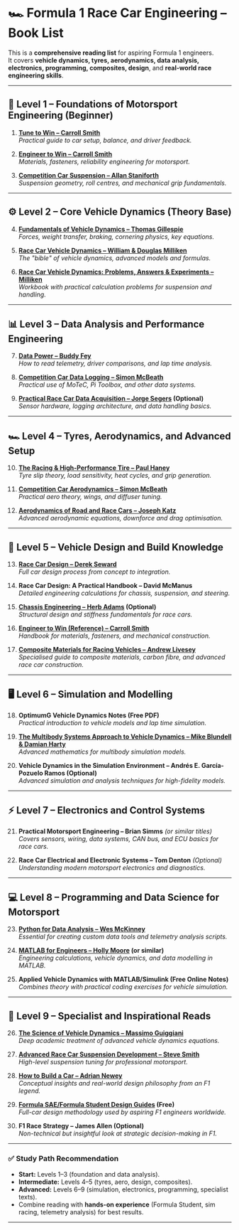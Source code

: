 # 🏎️ Formula 1 Race Car Engineering – Book List

This is a **comprehensive reading list** for aspiring Formula 1 engineers.  
It covers **vehicle dynamics, tyres, aerodynamics, data analysis, electronics, programming, composites, design**, and **real-world race engineering skills**.

---

## 🔰 Level 1 – Foundations of Motorsport Engineering (Beginner)

1. **[Tune to Win – Carroll Smith](https://www.goodreads.com/book/show/1281790.Tune_to_Win?from_search=true&from_srp=true&qid=0SMMHwMSFS&rank=1)**  
   *Practical guide to car setup, balance, and driver feedback.*

2. **[Engineer to Win – Carroll Smith](https://www.goodreads.com/book/show/39098.Engineer_to_Win?from_search=true&from_srp=true&qid=Ctktrpooes&rank=1)**  
   *Materials, fasteners, reliability engineering for motorsport.*

3. **[Competition Car Suspension – Allan Staniforth](https://www.goodreads.com/book/show/12101265-competition-car-suspension?from_search=true&from_srp=true&qid=OMhU9hL7AY&rank=2)**  
   *Suspension geometry, roll centres, and mechanical grip fundamentals.*

---

## ⚙️ Level 2 – Core Vehicle Dynamics (Theory Base)

4. **[Fundamentals of Vehicle Dynamics – Thomas Gillespie](https://www.goodreads.com/book/show/404989.Fundamentals_of_Vehicle_Dynamics?from_search=true&from_srp=true&qid=OCWNkCdQvj&rank=1)**  
   *Forces, weight transfer, braking, cornering physics, key equations.*

5. **[Race Car Vehicle Dynamics – William & Douglas Milliken](https://www.amazon.com/Vehicle-Dynamics-Douglas-Milliken-William/dp/1560915269)**  
   *The "bible" of vehicle dynamics, advanced models and formulas.*

6. **[Race Car Vehicle Dynamics: Problems, Answers & Experiments – Milliken](https://www.goodreads.com/book/show/755398.Race_Car_Vehicle_Dynamics?from_search=true&from_srp=true&qid=qGfGKdekG7&rank=1)**  
   *Workbook with practical calculation problems for suspension and handling.*

---

## 📊 Level 3 – Data Analysis and Performance Engineering

7. **[Data Power – Buddy Fey](https://www.goodreads.com/book/show/2311698.Data_Power?from_search=true&from_srp=true&qid=eLnEXRgeGe&rank=1)**  
   *How to read telemetry, driver comparisons, and lap time analysis.*

8. **[Competition Car Data Logging – Simon McBeath](https://www.goodreads.com/book/show/6354544-competition-car-data-logging?from_search=true&from_srp=true&qid=VltjILx67i&rank=3)**  
   *Practical use of MoTeC, Pi Toolbox, and other data systems.*

9. **[Practical Race Car Data Acquisition – Jorge Segers](https://www.amazon.com/Analysis-Techniques-Racecar-Data-Aquisition/dp/0768064597) (Optional)**  
   *Sensor hardware, logging architecture, and data handling basics.*

---

## 🏎️ Level 4 – Tyres, Aerodynamics, and Advanced Setup

10. **[The Racing & High-Performance Tire – Paul Haney](https://www.goodreads.com/book/show/2473237.The_Racing_High_Performance_Tire?from_search=true&from_srp=true&qid=kSpuiMGvn9&rank=1)**  
    *Tyre slip theory, load sensitivity, heat cycles, and grip generation.*

11. **[Competition Car Aerodynamics – Simon McBeath](https://www.goodreads.com/book/show/171156821-by-simon-mcbeath---competition-car-aerodynamics-new-3rd-edition?from_search=true&from_srp=true&qid=mYRi2UufVr&rank=2)**  
    *Practical aero theory, wings, and diffuser tuning.*

12. **[Aerodynamics of Road and Race Cars – Joseph Katz](https://www.amazon.com/Race-Car-Aerodynamics-Engineering-Performance/dp/0837601428)**  
    *Advanced aerodynamic equations, downforce and drag optimisation.*

---

## 🔧 Level 5 – Vehicle Design and Build Knowledge

13. **[Race Car Design – Derek Seward](https://www.goodreads.com/book/show/125479432-race-car-design-by-derek-seward?from_search=true&from_srp=true&qid=XLht8cMBh4&rank=2)**  
    *Full car design process from concept to integration.*

14. **Race Car Design: A Practical Handbook – David McManus**  
    *Detailed engineering calculations for chassis, suspension, and steering.*

15. **[Chassis Engineering – Herb Adams](https://www.goodreads.com/book/show/236852.Chassis_Engineering?from_search=true&from_srp=true&qid=fuzbHhEEWI&rank=3) (Optional)**  
    *Structural design and stiffness fundamentals for race cars.*

16. **[Engineer to Win (Reference) – Carroll Smith](https://www.amazon.com/Engineer-Motorbooks-Workshop-Carroll-Smith/dp/0879381868)**  
    *Handbook for materials, fasteners, and mechanical construction.*

17. **[Composite Materials for Racing Vehicles – Andrew Livesey](https://www.amazon.com/Advanced-Motorsport-Engineering-Livesey-2012-05-05/dp/B01K15LSSQ)**  
    *Specialised guide to composite materials, carbon fibre, and advanced race car construction.*

---

## 🖥️ Level 6 – Simulation and Modelling

18. **OptimumG Vehicle Dynamics Notes (Free PDF)**  
    *Practical introduction to vehicle models and lap time simulation.*

19. **[The Multibody Systems Approach to Vehicle Dynamics – Mike Blundell & Damian Harty](https://www.amazon.com/Multibody-Systems-Approach-Vehicle-Dynamics/dp/0080994253)**  
    *Advanced mathematics for multibody simulation models.*

20. **Vehicle Dynamics in the Simulation Environment – Andrés E. García-Pozuelo Ramos (Optional)**  
    *Advanced simulation and analysis techniques for high-fidelity models.*

---

## ⚡ Level 7 – Electronics and Control Systems

21. **Practical Motorsport Engineering – Brian Simms** *(or similar titles)*  
    *Covers sensors, wiring, data systems, CAN bus, and ECU basics for race cars.*

22. **Race Car Electrical and Electronic Systems – Tom Denton** *(Optional)*  
    *Understanding modern motorsport electronics and diagnostics.*

---

## 💻 Level 8 – Programming and Data Science for Motorsport

23. **[Python for Data Analysis – Wes McKinney](https://www.goodreads.com/book/show/14744694-python-for-data-analysis?from_search=true&from_srp=true&qid=LNVyj3KQ0v&rank=1)**  
    *Essential for creating custom data tools and telemetry analysis scripts.*

24. **[MATLAB for Engineers – Holly Moore](https://www.goodreads.com/book/show/12969904-matlab-for-engineers?from_search=true&from_srp=true&qid=o0dbgjPtbs&rank=1) (or similar)**  
    *Engineering calculations, vehicle dynamics, and data modelling in MATLAB.*

25. **Applied Vehicle Dynamics with MATLAB/Simulink (Free Online Notes)**  
    *Combines theory with practical coding exercises for vehicle simulation.*

---

## 🚀 Level 9 – Specialist and Inspirational Reads

26. **[The Science of Vehicle Dynamics – Massimo Guiggiani](https://www.goodreads.com/book/show/18768821-the-science-of-vehicle-dynamics?from_search=true&from_srp=true&qid=710OA23CEC&rank=1)**  
    *Deep academic treatment of advanced vehicle dynamics equations.*

27. **[Advanced Race Car Suspension Development – Steve Smith](https://www.goodreads.com/book/show/250559.Advanced_Race_Car_Suspension_Development)**  
    *High-level suspension tuning for professional motorsport.*

28. **[How to Build a Car – Adrian Newey](https://www.goodreads.com/book/show/35657708-how-to-build-a-car?from_search=true&from_srp=true&qid=aLM2L3CluN&rank=1)**  
    *Conceptual insights and real-world design philosophy from an F1 legend.*

29. **[Formula SAE/Formula Student Design Guides]() (Free)**  
    *Full-car design methodology used by aspiring F1 engineers worldwide.*

30. **F1 Race Strategy – James Allen (Optional)**  
    *Non-technical but insightful look at strategic decision-making in F1.*

---

### ✅ Study Path Recommendation

- **Start:** Levels 1–3 (foundation and data analysis).  
- **Intermediate:** Levels 4–5 (tyres, aero, design, composites).  
- **Advanced:** Levels 6–9 (simulation, electronics, programming, specialist texts).  
- Combine reading with **hands-on experience** (Formula Student, sim racing, telemetry analysis) for best results.

---
